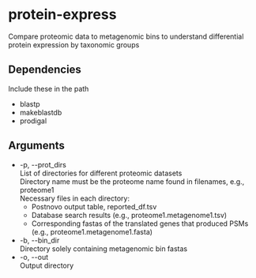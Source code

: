 # protein-express
Compare proteomic data to metagenomic bins to understand differential protein expression by taxonomic groups

## Dependencies
Include these in the path
- blastp
- makeblastdb
- prodigal

## Arguments
- -p, --prot_dirs <br />
List of directories for different proteomic datasets <br />
Directory name must be the proteome name found in filenames, e.g., proteome1 <br />
Necessary files in each directory: <br />
  - Postnovo output table, reported_df.tsv
  - Database search results (e.g., proteome1.metagenome1.tsv)
  - Corresponding fastas of the translated genes that produced PSMs (e.g., proteome1.metagenome1.fasta)
- -b, --bin_dir <br />
Directory solely containing metagenomic bin fastas <br />
- -o, --out <br />
Output directory
